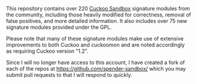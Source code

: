 This repository contains over 220 [Cuckoo Sandbox](http://www.cuckoosandbox.org) signature modules from the community, including
those heavily modified for correctness, removal of false positives,
and more detailed information.  It also includes over 75 new signature modules provided under the GPL.

Please note that many of these signature modules make use of extensive
improvements to both Cuckoo and cuckoomon and are noted accordingly as requiring
Cuckoo version "1.2".

Since I will no longer have access to this account, I have created a fork of each of the repos at https://github.com/spender-sandbox/ which you may
submit pull requests to that I will respond to quickly.
